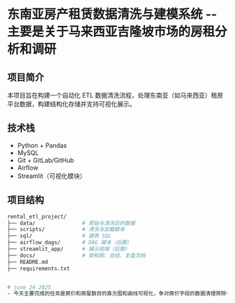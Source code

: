 # 东南亚房产租赁数据清洗与建模系统 -- 主要是关于马来西亚吉隆坡市场的房租分析和调研

## 项目简介
本项目旨在构建一个自动化 ETL 数据清洗流程，处理东南亚（如马来西亚）租房平台数据，构建结构化存储并支持可视化展示。

## 技术栈
- Python + Pandas
- MySQL
- Git + GitLab/GitHub
- Airflow
- Streamlit（可视化模块）

##  项目结构
```bash
rental_etl_project/
├── data/               # 原始与清洗后的数据
├── scripts/            # 清洗与加载脚本
├── sql/                # 建表 SQL
├── airflow_dags/       # DAG 脚本（后期）
├── streamlit_app/      # 展示前端（后期）
├── docs/               # 架构图、总结、复盘文档
├── README.md
├── requirements.txt


# june 24 2025
- 今天主要完成的任务是房价和房屋数目的直方图和曲线可视化，争对房价字段的数据清理筛除极端值，同时熟练掌握git，和使用github进行部署